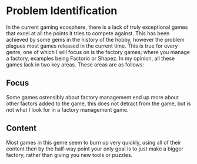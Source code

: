# Problem Identification
In the current gaming ecosphere, there is a lack of truly exceptional games that excel at all the points it tries to compete against. This has been achieved by some gems in the history of the hobby, however the problem plagues most games released in the current time. This is true for every genre, one of which I will focus on is the factory games; where you manage a factory, examples being Factorio or Shapez. In my opinion, all these games lack in two key areas. These areas are as follows:

## Focus
Some games ostensibly about factory management end up more about other factors added to the game, this does not detract from the game, but is not what I look for in a factory management game.

## Content
Most games in this genre seem to burn up very quickly, using all of their content then by the half-way point your only goal is to just make a bigger factory, rather than giving you new tools or puzzles.
